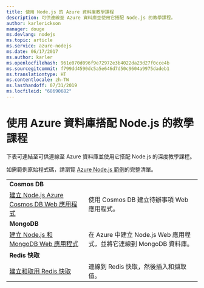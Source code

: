 ```yaml
---
title: 使用 Node.js 的 Azure 資料庫教學課程
description: 可供連線至 Azure 資料庫並使用它搭配 Node.js 的教學課程。
author: karlerickson
manager: douge
ms.devlang: nodejs
ms.topic: article
ms.service: azure-nodejs
ms.date: 06/17/2017
ms.author: karler
ms.openlocfilehash: 961e070d096f9e72972e3b4022da23d27f0cce4b
ms.sourcegitcommit: f799dd4590dc5a5e646d7d50c9604a9975dadeb1
ms.translationtype: HT
ms.contentlocale: zh-TW
ms.lasthandoff: 07/31/2019
ms.locfileid: "68690682"
---
```

# <a name="tutorials-for-using-azure-databases-with-nodejs"></a>使用 Azure 資料庫搭配 Node.js 的教學課程

下表可連結至可供連線至 Azure 資料庫並使用它搭配 Node.js 的深度教學課程。 

如需範例原始程式碼，請瀏覽 [Azure Node.js 範例](https://azure.microsoft.com/resources/samples/?term=nodejs)的完整清單。

| | |
|---|---|
| **Cosmos DB** ||
| [建立 Node.js Azure Cosmos DB Web 應用程式](/azure/documentdb/documentdb-nodejs-application?toc=/azure/javascript/toc.json&bc=/azure/javascript/breadcrumb/toc.json) | 使用 Cosmos DB 建立待辦事項 Web 應用程式。  |
| **MongoDB** ||
| [建立 Node.js 和 MongoDB Web 應用程式](/azure/app-service-web/app-service-web-tutorial-nodejs-mongodb-app?toc=/azure/javascript/toc.json&bc=/azure/javascript/breadcrumb/toc.json) | 在 Azure 中建立 Node.js Web 應用程式，並將它連線到 MongoDB 資料庫。  |
| **Redis 快取** | |
| [建立和取用 Redis 快取](/azure/redis-cache/cache-nodejs-get-started?toc=/azure/javascript/toc.json&bc=/azure/javascript/breadcrumb/toc.json) | 連線到 Redis 快取，然後插入和擷取值。
